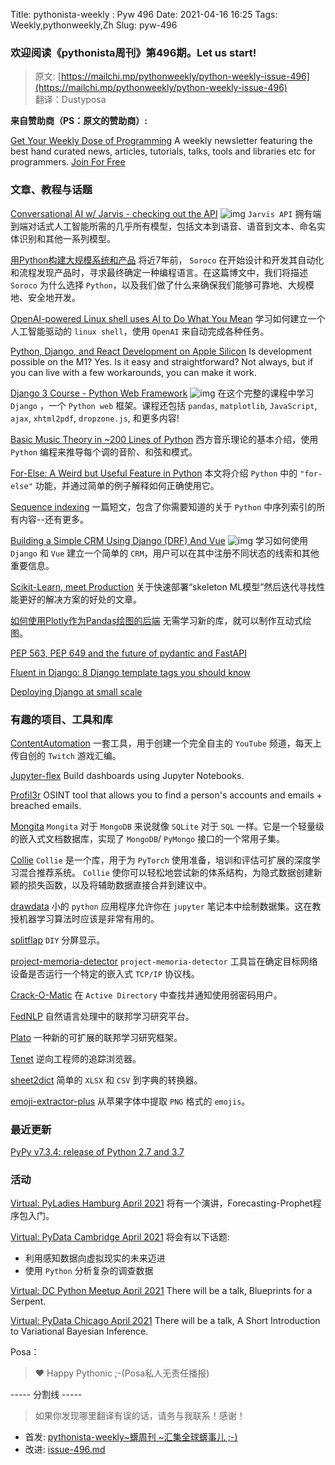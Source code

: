 Title: pythonista-weekly : Pyw 496
Date: 2021-04-16 16:25
Tags: Weekly,pythonweekly,Zh 
Slug: pyw-496

### 欢迎阅读《pythonista周刊》第496期。Let us start!


>原文: [https://mailchi.mp/pythonweekly/python-weekly-issue-496](https://mailchi.mp/pythonweekly/python-weekly-issue-496)  
>翻译：Dustyposa

**来自赞助商（PS：原文的赞助商）:**

[Get Your Weekly Dose of Programming](https://www.programmerweekly.com/?utm_source=pwad&utm_medium=newsletter)
A weekly newsletter featuring the best hand curated news, articles, tutorials, talks, tools and libraries etc for programmers. [Join For Free](https://www.programmerweekly.com/?utm_source=pwad&utm_medium=newsletter)

### 文章、教程与话题


[Conversational AI w/ Jarvis - checking out the API](https://www.youtube.com/watch?v=fQzjgaKSrkc) ![img](https://mcusercontent.com/e2e180baf855ac797ef407fc7/images/af76283a-6e65-436c-967a-900427cf6399.png)
`Jarvis API` 拥有端到端对话式人工智能所需的几乎所有模型，包括文本到语音、语音到文本、命名实体识别和其他一系列模型。

[用Python构建大规模系统和产品](https://engineering.soroco.com/building-large-scale-systems-and-products-with-python/)
将近7年前， `Soroco` 在开始设计和开发其自动化和流程发现产品时，寻求最终确定一种编程语言。在这篇博文中，我们将描述 `Soroco` 为什么选择 `Python`，以及我们做了什么来确保我们能够可靠地、大规模地、安全地开发。

[OpenAI-powered Linux shell uses AI to Do What You Mean](https://riveducha.onfabrica.com/openai-powered-linux-shell)
学习如何建立一个人工智能驱动的 `linux shell`，使用 `OpenAI` 来自动完成各种任务。

[Python, Django, and React Development on Apple Silicon](https://www.caktusgroup.com/blog/2021/04/02/python-django-react-development-apple-silicon)
Is development possible on the M1? Yes. Is it easy and straightforward? Not always, but if you can live with a few workarounds, you can make it work. 

[Django 3 Course - Python Web Framework](https://www.youtube.com/watch?v=04L0BbAcCpQ) ![img](https://mcusercontent.com/e2e180baf855ac797ef407fc7/images/af76283a-6e65-436c-967a-900427cf6399.png)
在这个完整的课程中学习 `Django` ，一个 `Python web`  框架。课程还包括 `pandas`, `matplotlib`, `JavaScript`, `ajax`, `xhtml2pdf`, `dropzone.js`, 和更多内容!

[Basic Music Theory in ~200 Lines of Python](https://www.mvanga.com/blog/basic-music-theory-in-200-lines-of-python)
西方音乐理论的基本介绍，使用 `Python` 编程来推导每个调的音阶、和弦和模式。

[For-Else: A Weird but Useful Feature in Python](https://t.co/H1bdhWPErb)
 本文将介绍 `Python` 中的  `"for-else"` 功能，并通过简单的例子解释如何正确使用它。

[Sequence indexing](https://mathspp.com/blog/pydonts/sequence-indexing)
一篇短文，包含了你需要知道的关于 `Python` 中序列索引的所有内容--还有更多。

[Building a Simple CRM Using Django (DRF) And Vue](https://www.youtube.com/playlist?list=PLpyspNLjzwBl-u7Vh8mGfqqRKcVxHzqlp) ![img](https://mcusercontent.com/e2e180baf855ac797ef407fc7/images/af76283a-6e65-436c-967a-900427cf6399.png)
学习如何使用 `Django` 和 `Vue` 建立一个简单的 `CRM`，用户可以在其中注册不同状态的线索和其他重要信息。

[Scikit-Learn, meet Production](https://www.bodyworkml.com/posts/scikit-learn-meet-production)
关于快速部署“skeleton ML模型”然后迭代寻找性能更好的解决方案的好处的文章。

[如何使用Plotly作为Pandas绘图的后端](https://towardsdev.com/how-to-use-plotly-as-pandas-plotting-backend-123ff5378003)
无需学习新的库，就可以制作互动式绘图。

[PEP 563, PEP 649 and the future of pydantic and FastAPI](https://github.com/samuelcolvin/pydantic/issues/2678)

[Fluent in Django: 8 Django template tags you should know](https://girlthatlovestocode.com/django-template-tags)

[Deploying Django at small scale](https://www.screamingatmyscreen.com/deploying-django-at-small-scale/)

### 有趣的项目、工具和库

[ContentAutomation](https://github.com/ContentAutomation) 
一套工具，用于创建一个完全自主的 `YouTube` 频道，每天上传自创的 `Twitch` 游戏汇编。

[Jupyter-flex](https://jupyter-flex.danielfrg.com/)
Build dashboards using Jupyter Notebooks.

[Profil3r](https://github.com/Rog3rSm1th/Profil3r)
OSINT tool that allows you to find a person's accounts and emails + breached emails.

[Mongita](https://github.com/scottrogowski/mongita) 
`Mongita` 对于 `MongoDB` 来说就像 `SQLite` 对于 `SQL` 一样。它是一个轻量级的嵌入式文档数据库，实现了 `MongoDB`/ `PyMongo` 接口的一个常用子集。

[Collie](https://github.com/ShopRunner/collie_recs)
`Collie` 是一个库，用于为 `PyTorch` 使用准备，培训和评估可扩展的深度学习混合推荐系统。 `Collie` 使你可以轻松地尝试新的体系结构，为隐式数据创建新颖的损失函数，以及将辅助数据直接合并到建议中。

[drawdata](https://github.com/koaning/drawdata)
小的 `python` 应用程序允许你在 `jupyter` 笔记本中绘制数据集。这在教授机器学习算法时应该是非常有用的。

[splitflap](https://github.com/scottbez1/splitflap)
`DIY` 分屏显示。

[project-memoria-detector](https://github.com/Forescout/project-memoria-detector)
`project-memoria-detector` 工具旨在确定目标网络设备是否运行一个特定的嵌入式 `TCP/IP` 协议栈。

[Crack-O-Matic](https://github.com/AdrianVollmer/Crack-O-Matic)
在 `Active Directory` 中查找并通知使用弱密码用户。

[FedNLP](https://github.com/FedML-AI/FedNLP)
自然语言处理中的联邦学习研究平台。

[Plato](https://github.com/TL-System/plato)
一种新的可扩展的联邦学习研究框架。

[Tenet](https://github.com/gaasedelen/tenet) 
逆向工程师的追踪浏览器。

[sheet2dict](https://github.com/Pytlicek/sheet2dict)
简单的 `XLSX` 和 `CSV` 到字典的转换器。

[emoji-extractor-plus](https://github.com/akfreas/emoji-extractor-plus)
从苹果字体中提取 `PNG` 格式的 `emojis`。

### 最近更新

[PyPy v7.3.4: release of Python 2.7 and 3.7](https://www.pypy.org/posts/2021/04/pypy-v734-release-of-python-27-and-37.html)

### 活动

[Virtual: PyLadies Hamburg April 2021](https://www.meetup.com/PyLadies-Hamburg/events/275810807/)
将有一个演讲，Forecasting-Prophet程序包入门。

[Virtual: PyData Cambridge April 2021](https://www.meetup.com/PyData-Cambridge-Meetup/events/277572071/)
将会有以下话题:

- 利用感知数据向虚拟现实的未来迈进
- 使用 `Python` 分析复杂的调查数据


[Virtual: DC Python Meetup April 2021](https://www.meetup.com/dcpython/events/277614931/)
There will be a talk, Blueprints for a Serpent.

[Virtual: PyData Chicago April 2021](https://www.meetup.com/PyDataChi/events/277536627/)
There will be a talk, A Short Introduction to Variational Bayesian Inference.


Posa：
> ❤️ Happy Pythonic ;-(Posa私人无责任播报)  


----- 分割线 -----

> 如果你发现哪里翻译有误的话，请务与我联系！感谢！




- 首发: [pythonista-weekly~蠎周刊 ~汇集全球蠎事儿 ;-)](http://weekly.pychina.org/python-weekly/pyw-496.html)
- 改进: [issue-496.md](https://github.com/PyChina/weekly/blob/master/content/python-weekly/issue%23496.md)

